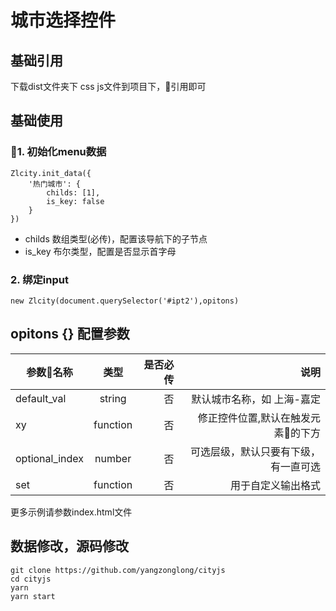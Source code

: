 # 城市选择控件

## 基础引用
下载dist文件夹下 css js文件到项目下，引用即可 

## 基础使用
### 1. 初始化menu数据
```
Zlcity.init_data({
    '热门城市': {
        childs: [1],
        is_key: false
    }
})
```
* childs 数组类型(必传)，配置该导航下的子节点
* is_key 布尔类型，配置是否显示首字母

### 2. 绑定input
```
new Zlcity(document.querySelector('#ipt2'),opitons)
```

## opitons {} 配置参数
| 参数名称 | 类型 | 是否必传 | 说明 |
| - | :-: | -: | -: |
| default_val | string| 否 | 默认城市名称，如 上海-嘉定 |
| xy | function| 否 | 修正控件位置,默认在触发元素的下方 |
| optional_index | number| 否 | 可选层级，默认只要有下级，有一直可选 |
| set | function| 否 | 用于自定义输出格式 |

更多示例请参数index.html文件

## 数据修改，源码修改
```
git clone https://github.com/yangzonglong/cityjs
cd cityjs 
yarn
yarn start
```